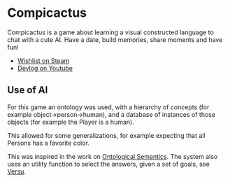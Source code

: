 # Compicactus
Compicactus is a game about learning a visual constructed language to chat with a cute AI. Have a date, build memories, share moments and have fun!

- [Wishlist on Steam](https://store.steampowered.com/app/2278200/Compicactus/)
- [Devlog on Youtube](https://www.youtube.com/watch?v=hBWV56CIG6o&list=PLoXMxh2dU4JD9KdEFwtnuaq06xZcBSqEM)

## Use of AI
For this game an ontology was used, with a hierarchy of concepts (for example object->person->human), and a database of instances of those objects (for example the Player is a human).

This allowed for some generalizations, for example expecting that all Persons has a favorite color.

This was inspired in the work on [Ontological Semantics](https://mitpress.mit.edu/books/ontological-semantics). The system also uses an utility function to select the answers, given a set of goals, see [Versu](https://if50.substack.com/p/2013-a-family-supper).
